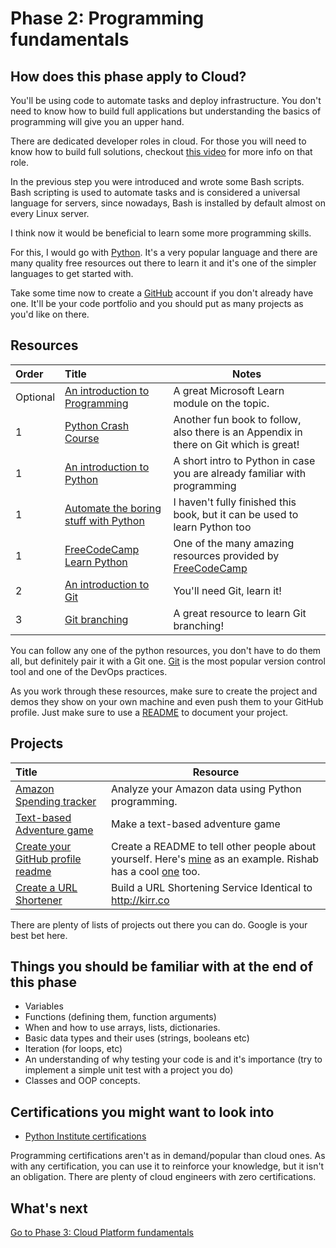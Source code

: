 # Phase 2: Programming fundamentals

## How does this phase apply to Cloud?

You'll be using code to automate tasks and deploy infrastructure. You don't need to know how to build full applications but understanding the basics of programming will give you an upper hand.

There are dedicated developer roles in cloud. For those you will need to know how to build full solutions, checkout [this video](https://youtu.be/WMUAc7bvB7M) for more info on that role. 

In the previous step you were introduced and wrote some Bash scripts. Bash scripting is used to automate tasks and is considered a universal language for servers, since nowadays, Bash is installed by default almost on every Linux server.

I think now it would be beneficial to learn some more programming skills.

For this, I would go with [Python](https://www.python.org/). It's a very popular language and there are many quality free resources out there to learn it and it's one of the simpler languages to get started with.

Take some time now to create a [GitHub](https://github.com/) account if you don't already have one. It'll be your code portfolio and you should put as many projects as you'd like on there.

## Resources


| Order | Title                                                                        | Notes                                                                                       |
| :---- | :--------------------------------------------------------------------------- | ------------------------------------------------------------------------------------------- |
| Optional     | [An introduction to Programming](https://docs.microsoft.com/en-us/learn/modules/web-development-101-introduction-programming/)                      | A great Microsoft Learn module on the topic.    |
| 1     | [Python Crash Course](https://ehmatthes.github.io/pcc/)                      | Another fun book to follow, also there is an Appendix in there on Git which is great!       |
| 1     | [An introduction to Python](https://docs.microsoft.com/en-us/learn/modules/intro-to-python/)    | A short intro to Python in case you are already familiar with programming                                                                 |
| 1     | [Automate the boring stuff with Python](https://automatetheboringstuff.com/) | I haven't fully finished this book, but it can be used to learn Python too                  |
| 1     | [FreeCodeCamp Learn Python](https://www.youtube.com/watch?v=rfscVS0vtbw)     | One of the many amazing resources provided by [FreeCodeCamp](https://www.freecodecamp.org/) |
| 2     | [An introduction to Git](https://docs.microsoft.com/en-us/learn/modules/intro-to-git/)    | You'll need Git, learn it!                                                                  |
| 3     | [Git branching](https://learngitbranching.js.org/)                           | A great resource to learn Git branching!                                                    |

You can follow any one of the python resources, you don't have to do them all, but definitely pair it with a Git one. [Git](https://git-scm.com/) is the most popular version control tool and one of the DevOps practices.

As you work through these resources, make sure to create the project and demos they show on your own machine and even push them to your GitHub profile. Just make sure to use a [README](https://docs.github.com/en/github/creating-cloning-and-archiving-repositories/creating-a-repository-on-github/about-readmes) to document your project.

## Projects


 | Title                     | Resource                                                                                                                                               |
 | :------------------------ | ------------------------------------------------------------------------------------------------------------------------------------------------------ |
 | [Amazon Spending tracker](https://www.dataquest.io/blog/how-much-spent-amazon-data-analysis/) | Analyze your Amazon data using Python programming.                                     |
 | [Text-based Adventure game](https://coding-grace-guide.readthedocs.io/en/latest/guide/lessonplans/beginners-python-text-based-adventure.html)             | Make a text-based adventure game |
 [Create your GitHub profile readme](https://docs.github.com/en/github/setting-up-and-managing-your-github-profile/customizing-your-profile/managing-your-profile-readme) | Create a README to tell other people about yourself. Here's [mine](https://github.com/madebygps/madebygps) as an example. Rishab has a cool [one](https://github.com/rishabkumar7/rishabkumar7) too.
 | [Create a URL Shortener](https://www.udemy.com/course/try-django-1-10/) | Build a URL Shortening Service Identical to http://kirr.co 

 There are plenty of lists of projects out there you can do. Google is your best bet here.

## Things you should be familiar with at the end of this phase

- Variables
- Functions (defining them, function arguments)
- When and how to use arrays, lists, dictionaries.
- Basic data types and their uses (strings, booleans etc)
- Iteration (for loops, etc)
- An understanding of why testing your code is and it's importance (try to implement a simple unit test with a project you do)
- Classes and OOP concepts.

## Certifications you might want to look into

- [Python Institute certifications](https://pythoninstitute.org/certification/)

Programming certifications aren't as in demand/popular than cloud ones. As with any certification, you can use it to reinforce your knowledge, but it isn't an obligation. There are plenty of cloud engineers with zero certifications.

## What's next

[Go to Phase 3: Cloud Platform fundamentals](../phase3/README.md)
